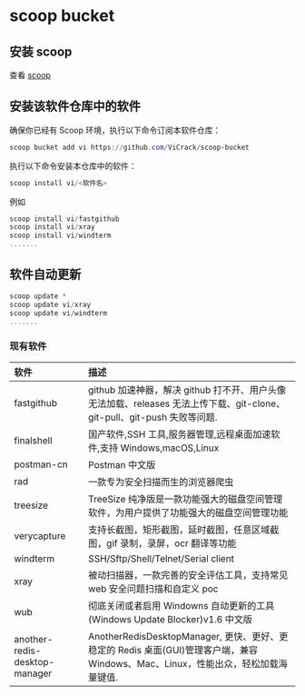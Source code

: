# scoop bucket

## 安装 scoop

查看 [scoop](https://github.com/ScoopInstaller/Scoop)

## 安装该软件仓库中的软件

确保你已经有 Scoop 环境，执行以下命令订阅本软件仓库：

```powershell
scoop bucket add vi https://github.com/ViCrack/scoop-bucket
```

执行以下命令安装本仓库中的软件：

```powershell
scoop install vi/<软件名>
```

例如

```powershell
scoop install vi/fastgithub
scoop install vi/xray
scoop install vi/windterm
.......
```

## 软件自动更新

```powershell
scoop update *
scoop update vi/xray
scoop update vi/windterm
.......
```

### 现有软件

| 软件                          | 描述                                                                                                                              |
| :---------------------------- | :-------------------------------------------------------------------------------------------------------------------------------- |
| fastgithub                    | github 加速神器，解决 github 打不开、用户头像无法加载、releases 无法上传下载、git-clone、git-pull、git-push 失败等问题.           |
| finalshell                    | 国产软件,SSH 工具,服务器管理,远程桌面加速软件,支持 Windows,macOS,Linux                                                            |
| postman-cn                    | Postman 中文版                                                                                                                    |
| rad                           | 一款专为安全扫描而生的浏览器爬虫                                                                                                  |
| treesize                      | TreeSize 纯净版是一款功能强大的磁盘空间管理软件，为用户提供了功能强大的磁盘空间管理功能                                           |
| verycapture                   | 支持长截图，矩形截图，延时截图，任意区域截图，gif 录制，录屏，ocr 翻译等功能                                                      |
| windterm                      | SSH/Sftp/Shell/Telnet/Serial client                                                                                               |
| xray                          | 被动扫描器，一款完善的安全评估工具，支持常见 web 安全问题扫描和自定义 poc                                                         |
| wub                           | 彻底关闭或者启用 Windowns 自动更新的工具(Windows Update Blocker)v1.6 中文版                                                       |
| another-redis-desktop-manager | AnotherRedisDesktopManager, 更快、更好、更稳定的 Redis 桌面(GUI)管理客户端，兼容 Windows、Mac、Linux，性能出众，轻松加载海量键值. |
